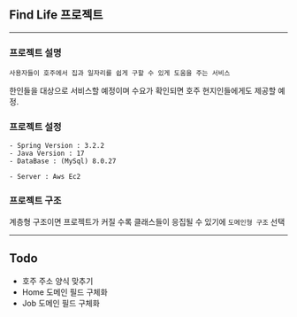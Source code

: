 ## Find Life 프로젝트

-----

### 프로젝트 설명
`사용자들이 호주에서 집과 일자리를 쉽게 구할 수 있게 도움을 주는 서비스`

한인들을 대상으로 서비스할 예정이며 수요가 확인되면 호주 현지인들에게도 제공할 예정.

### 프로젝트 설정

```
- Spring Version : 3.2.2
- Java Version : 17
- DataBase : (MySql) 8.0.27

- Server : Aws Ec2
```

### 프로젝트 구조
계층형 구조이면 프로젝트가 커질 수록 클래스들이 응집될 수 있기에 `도메인형 구조` 선택

----

## Todo

- 호주 주소 양식 맞추기
- Home 도메인 필드 구체화
- Job 도메인 필드 구체화

